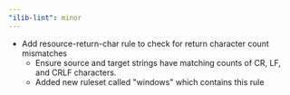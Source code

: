 ```yaml
---
"ilib-lint": minor
---
```


- Add resource-return-char rule to check for return character count mismatches
  - Ensure source and target strings have matching counts of CR, LF, and CRLF characters.
  - Added new ruleset called "windows" which contains this rule
